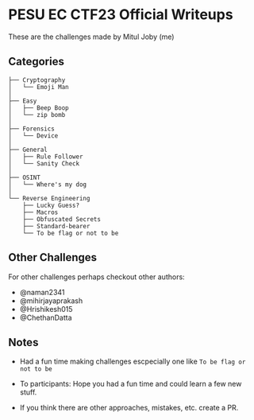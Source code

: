 # PESU EC CTF23 Official Writeups

These are the challenges made by Mitul Joby (me)

## Categories

```
├── Cryptography
│   └── Emoji Man
│
├── Easy
│   ├── Beep Boop
│   └── zip bomb
│
├── Forensics
│   └── Device
│   
├── General
│   ├── Rule Follower
│   └── Sanity Check
│
├── OSINT
│   └── Where's my dog
│   
└── Reverse Engineering
    ├── Lucky Guess?
    ├── Macros
    ├── Obfuscated Secrets
    ├── Standard-bearer
    └── To be flag or not to be
```

## Other Challenges
For other challenges perhaps checkout other authors:
- @naman2341
- @mihirjayaprakash
- @Hrishikesh015
- @ChethanDatta

## Notes
- Had a fun time making challenges escpecially one like `To be flag or not to be`

- To participants: Hope you had a fun time and could learn a few new stuff.

- If you think there are other approaches, mistakes, etc. create a PR.
